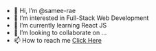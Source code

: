 - 👋 Hi, I’m @samee-rae
- 👀 I’m interested in Full-Stack Web Development
- 🌱 I’m currently learning React JS
- 💞️ I’m looking to collaborate on ...
- 📫 How to reach me [Click Here](https://www.facebook.com/samee.rae0738/)

<!---
samee-rae/samee-rae is a ✨ special ✨ repository because its `README.md` (this file) appears on your GitHub profile.
You can click the Preview link to take a look at your changes.
--->
